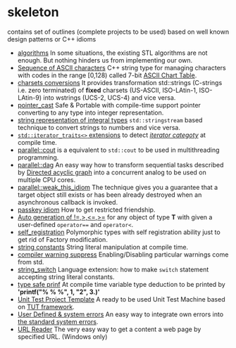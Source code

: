 # skeleton
contains set of outlines (complete projects to be used) based on well known design patterns or C++ idioms  

* [algorithms](./algorithm) In some situations, the existing STL algorithms are not enough. But nothing hinders us from implementing our own.
* [Sequence of ASCII characters](./ascii_string) C++ string type for managing characters with codes in the range [0,128) called 7-bit [ASCII Chart Table](https://en.cppreference.com/w/cpp/language/ascii).
* [charsets conversions](./cast_charset) It provides transformation std::strings (C-strings i.e. zero terminated) of __fixed__ charsets (US-ASCII, ISO-LAtin-1, ISO-LAtin-9) into wstrings (UCS-2, UCS-4) and vice versa.
* [pointer_cast](./cast_pointer) Safe & Portable with compile-time support pointer converting to any type into integer representation.
* [string representation of integral types](./cast_string) `std::stringstream` based technique to convert strings to numbers and vice versa.
* [`std::iterator_traits<>` extensions](./iterator_traits2) to detect [_iterator categoty_](https://en.cppreference.com/w/cpp/iterator) at compile time.
* [parallel::cout](./parallel_cout) is a equivalent to `std::cout` to be used in multithreading programming.
* [parallel::dag](./parallel_dag) An easy way how to transform sequential tasks described by [Directed acyclic graph](https://en.wikipedia.org/wiki/Directed_acyclic_graph) into a concurrent analog to be used on multiple CPU cores. 
* [parallel::weak_this_idiom](./weak_this_idiom) The technique gives you a guarantee that a target object still exists or has been already destroyed when an asynchronous callback is invoked.
* [passkey idiom](./passkey_idiom) How to get restricted friendship.
* [Auto generation of !=,>,<=,>=](./rel_ops_auto) for any object of type __T__ with given a user-defined `operator==` and `operator<`.
* [self_registration](./self_registration) Polymorphic types with self registration ability just to get rid of Factory modification.
* [string constants](./static_string) String literal manipulation at compile time.
* [compiler warning suppress](./std_warning_suppress) Enabling/Disabling particular warnings come from std. 
* [string_switch](./switch_string) Language extension: how to make `switch` statement accepting string literal constants.
* [type safe prinf](./type%20safe%20printf) At compile time variable type deduction to be printed by __'printf("% % %", 1, "2", 3.)'__
* [Unit Test Project Template](./unit_test_substrate) A ready to be used Unit Test Machine based on [TUT framework](http://mrzechonek.github.io/tut-framework/).
* [User Defined & system errors](.user_extensible_error) An easy way to integrate own errors into [the standard system errors](https://en.cppreference.com/w/cpp/header/system_error). 
* [URL Reader](./url_reader) The very easy way to get a content a web page by specified URL. (Windows only)
